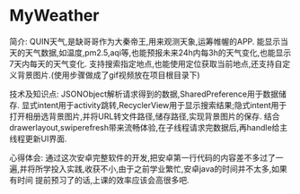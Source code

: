 # MyWeather
简介:
   QUIN天气,是缺哥哥作为大秦帝王,用来观测天象,运筹帷幄的APP.
   能显示当天的天气数据,如温度,pm2.5,aqi等,也能预报未来24h内每3h的天气变化,也能显示7天内每天的天气变化.
   支持搜索指定地点,也能使用定位获取当前地点,还支持自定义背景图片.(使用步骤做成了gif视频放在项目根目录下)
  
技术及知识点:
   JSONObject解析请求得到的数据,SharedPreference用于数据储存.
   显式intent用于activity跳转,RecyclerView用于显示搜索结果;隐式intent用于打开相册选背景图片,并将URL转文件路径,储存路径,实现背景图片的保存.
   结合drawerlayout,swiperefresh带来流畅体验,在子线程请求完数据后,再handle给主线程更新UI界面.
  
心得体会:
   通过这次安卓完整软件的开发,把安卓第一行代码的内容差不多过了一遍,并将所学投入实践,收获不小,由于之前学业繁忙,安卓java的时间并不太多,如果有时间
提前预习了的话,上课的效率应该会高很多吧.
